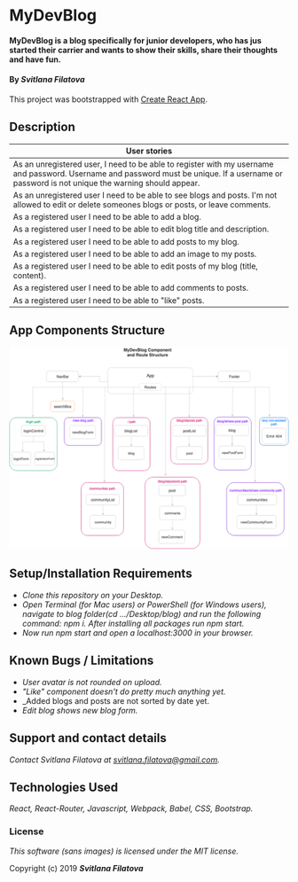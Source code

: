 # MyDevBlog

#### MyDevBlog is a blog specifically for junior developers, who has jus started their carrier and wants to show their skills, share their thoughts and have fun.

#### By _**Svitlana Filatova**_

This project was bootstrapped with [Create React App](https://github.com/facebook/create-react-app).

## Description

| User stories                                                                                                                                                                                   |
| ---------------------------------------------------------------------------------------------------------------------------------------------------------------------------------------------- |
| As an unregistered user, I need to be able to register with my username and password. Username and password must be unique. If a username or password is not unique the warning should appear. |
| As an unregistered user I need to be able to see blogs and posts. I'm not allowed to edit or delete someones blogs or posts, or leave comments.                                                |
| As a registered user I need to be able to add a blog.                                                                                                                                          |
| As a registered user I need to be able to edit blog title and description.                                                                                                                     |
| As a registered user I need to be able to add posts to my blog.                                                                                                                                |
| As a registered user I need to be able to add an image to my posts.                                                                                                                            |
| As a registered user I need to be able to edit posts of my blog (title, content).                                                                                                              |
| As a registered user I need to be able to add comments to posts.                                                                                                                               |
| As a registered user I need to be able to "like" posts.                                                                                                                                        |

## App Components Structure

![](component-tree-diagram.png)

## Setup/Installation Requirements

- _Clone this repository on your Desktop._
- _Open Terminal (for Mac users) or PowerShell (for Windows users), navigate to blog folder(cd .../Desktop/blog) and run the following command: npm i. After installing all packages run npm start._
- _Now run npm start and open a localhost:3000 in your browser._

## Known Bugs / Limitations

- _User avatar is not rounded on upload._
- _"Like" component doesn't do pretty much anything yet._
- _Added blogs and posts are not sorted by date yet.
- _Edit blog shows new blog form._

## Support and contact details

_Contact Svitlana Filatova at svitlana.filatova@gmail.com._

## Technologies Used

_React, React-Router, Javascript, Webpack, Babel, CSS, Bootstrap._

### License

_This software (sans images) is licensed under the MIT license._

Copyright (c) 2019 **_Svitlana Filatova_**
